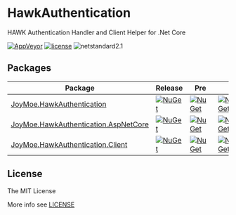 # HawkAuthentication

HAWK Authentication Handler and Client Helper for .Net Core

[![AppVeyor](https://img.shields.io/appveyor/ci/JoyMoe/hawkauthentication.svg)](https://ci.appveyor.com/project/JoyMoe/hawkauthentication)
[![license](https://img.shields.io/github/license/JoyMoe/HawkAuthentication.svg)](https://github.com/JoyMoe/HawkAuthentication/blob/master/LICENSE)
![netstandard2.1](https://img.shields.io/badge/.Net-netstandard2.1-brightgreen.svg)

## Packages

| Package | Release | Pre |  |
| ---- | ---- | ---- | ---- |
| [JoyMoe.HawkAuthentication](src/HawkAuthentication) | [![NuGet](https://img.shields.io/nuget/v/JoyMoe.HawkAuthentication.svg)](https://www.nuget.org/packages/JoyMoe.HawkAuthentication) | [![NuGet](https://img.shields.io/nuget/vpre/JoyMoe.HawkAuthentication.svg)](https://www.nuget.org/packages/JoyMoe.HawkAuthentication/absoluteLatest) | [![NuGet](https://img.shields.io/nuget/dt/JoyMoe.HawkAuthentication.svg)](https://www.nuget.org/packages/JoyMoe.HawkAuthentication) |
| [JoyMoe.HawkAuthentication.AspNetCore](src/HawkAuthentication.AspNetCore) | [![NuGet](https://img.shields.io/nuget/v/JoyMoe.HawkAuthentication.AspNetCore.svg)](https://www.nuget.org/packages/JoyMoe.HawkAuthentication.AspNetCore) | [![NuGet](https://img.shields.io/nuget/vpre/JoyMoe.HawkAuthentication.AspNetCore.svg)](https://www.nuget.org/packages/JoyMoe.HawkAuthentication.AspNetCore/absoluteLatest) | [![NuGet](https://img.shields.io/nuget/dt/JoyMoe.HawkAuthentication.AspNetCore.svg)](https://www.nuget.org/packages/JoyMoe.HawkAuthentication.AspNetCore) |
| [JoyMoe.HawkAuthentication.Client](src/HawkAuthentication.Client) | [![NuGet](https://img.shields.io/nuget/v/JoyMoe.HawkAuthentication.Client.svg)](https://www.nuget.org/packages/JoyMoe.HawkAuthentication.Client) | [![NuGet](https://img.shields.io/nuget/vpre/JoyMoe.HawkAuthentication.Client.svg)](https://www.nuget.org/packages/JoyMoe.HawkAuthentication.Client/absoluteLatest) | [![NuGet](https://img.shields.io/nuget/dt/JoyMoe.HawkAuthentication.Client.svg)](https://www.nuget.org/packages/JoyMoe.HawkAuthentication.Client) |

## License

The MIT License

More info see [LICENSE](LICENSE)

